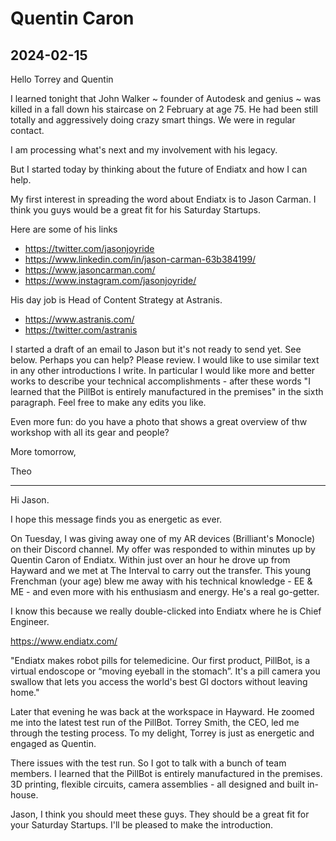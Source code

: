 # Quentin Caron


## 2024-02-15

Hello Torrey and Quentin

I learned tonight that John Walker ~ founder of Autodesk and genius  ~ was killed in a fall down his staircase on 2 February at age 75. He had been still totally and aggressively doing crazy smart things. We were in regular contact.

I am processing what's next and my involvement with his legacy.

But I started today by thinking about the future of Endiatx and how I can help.

My first interest in spreading the word about Endiatx is to Jason Carman. I think you guys would be a great fit for his Saturday Startups.

Here are some of his links

* https://twitter.com/jasonjoyride
* https://www.linkedin.com/in/jason-carman-63b384199/
* https://www.jasoncarman.com/
* https://www.instagram.com/jasonjoyride/

His day job is Head of Content Strategy at Astranis.

* https://www.astranis.com/
* https://twitter.com/astranis

I started a draft of an email to Jason but it's not ready to send yet. See below. Perhaps you can help? Please review. I would like to use similar text in any other introductions I write. In particular I would like more and better works to describe your technical accomplishments - after these words "I learned that the PillBot is entirely manufactured in the premises" in the sixth paragraph. Feel free to make any edits you like.

Even more fun: do you have a photo that shows a great overview of thw workshop with all its gear and people?

More tomorrow,

Theo

***

Hi Jason.

I hope this message finds you as energetic as ever.

On Tuesday, I was giving away one of my AR devices (Brilliant's Monocle) on their Discord channel. My offer was responded to within minutes up by Quentin Caron of Endiatx. Within just over an hour he drove up from Hayward and we met at The Interval to carry out the transfer. This young Frenchman (your age) blew me away with his technical knowledge - EE & ME - and even more with his enthusiasm and energy. He's a real go-getter.

I know this because we really double-clicked into Endiatx where he is Chief Engineer.

https://www.endiatx.com/

"Endiatx makes robot pills for telemedicine. Our first product, PillBot, is a virtual endoscope or “moving eyeball in the stomach”. It's a pill camera you swallow that lets you access the world's best GI doctors without leaving home."

Later that evening he was back at the workspace in Hayward. He zoomed me into the latest test run of the PillBot. Torrey Smith, the CEO, led me through the testing process. To my delight, Torrey is just as energetic and engaged as Quentin.

There issues with the test run. So I got to talk with a bunch of team members. I learned that the PillBot is entirely manufactured in the premises. 3D printing, flexible circuits, camera assemblies - all designed and built in-house.

Jason, I think you should meet these guys. They should be a great fit for your Saturday Startups. I'll be pleased to make the introduction.

